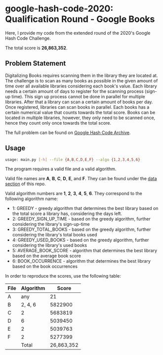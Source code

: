 # google-hash-code-2020: Qualification Round - Google Books
Here, I provide my code from the extended round of the 2020's Google Hash Code Challenge.

The total score is **26,863,352**.

## Problem Statement
Digitalizing Books requires scanning them in the library they are located at. The challenge is to scan as many books as possible in the given amount of time over all available libraries considering each book's value. Each library needs a certain amount of days to register for the scanning process (sign-up time). This sign up process cannot be done in parallel for multiple libraries. After that a library can scan a certain amount of books per day. Once registered, libraries can scan books in parallel. Each books has a certain numerical value that counts towards the total score. Books can be located in multiple libraries, however, they only need to be scanned once, hence they count only once towards the total score.

The full problem can be found on [Google Hash Code Archive](https://codingcompetitions.withgoogle.com/hashcode/archive).

## Usage
```bash
usage: main.py [-h] --file {A,B,C,D,E,F} --algo {1,2,3,4,5,6}
```
The program requires a valid file and a valid algorithm. 

Valid file names are **A**, **B**, **C**, **D**, **E**, and **F**. They can be found under the [data section](https://github.com/jkling2/google-hash-code-2020/tree/master/data) of this repo.

Valid algorithm numbers are **1**, **2**, **3**, **4**, **5**, **6**. They correspond to the following algorithm name:
* 1: GREEDY - greedy algorithm that determines the best library based on the total score a library has, considering the days left.
* 2: GREEDY_SIGN_UP_TIME - based on the greedy algorithm, further considering the library's sign-up-time 
* 3: GREEDY_TOTAL_BOOKS - based on the greedy algorithm, further considering the library's total books used
* 4: GREEDY_USED_BOOKS - based on the greedy algorithm, further considering the library's used books
* 5: AVERAGE_BOOK_SCORE - algorithm that determines the best library based on the average book score
* 6: BOOK_OCCURRENCE - algorithm that determines the best library based on the book occurrences

In order to reproduce the scores, use the following table:

| File | Algorithm | Score      |
|------|-----------|------------|
| A    | any       | 21         |
| B    | 2, 4, 6   | 5822900    |
| C    | 2         | 5683819    |
| D    | 6         | 5039450    |
| E    | 2         | 5039763    |
| F    | 2         | 5277399    |
|      | Total     | 26,863,352 |
